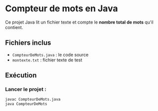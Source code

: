 # Compteur de mots en Java

Ce projet Java lit un fichier texte et compte le **nombre total de mots** qu'il contient.

## Fichiers inclus

- `CompteurDeMots.java` : le code source
- `montexte.txt` : fichier texte de test

## Exécution

### Lancer le projet :
```bash
javac CompteurDeMots.java
java CompteurDeMots

